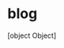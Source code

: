<!--
  id: 2337
  date: 2014-04-01T20:24:39
  modified: 2014-08-14T19:04:41
  slug: blog
  type: page
  excerpt: [object Object]
  content: [object Object]
-->

# blog

[object Object]
